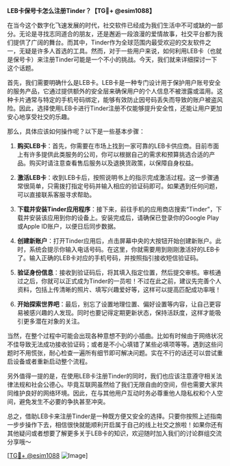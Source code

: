 **LEB卡保号卡怎么注册Tinder？【TG💪+ @esim1088】**

在当今这个数字化飞速发展的时代，社交软件已经成为我们生活中不可或缺的一部分。无论是寻找志同道合的朋友，还是邂逅一段浪漫的爱情故事，社交平台都为我们提供了广阔的舞台。而其中，Tinder作为全球范围内最受欢迎的交友软件之一，无疑是许多人首选的工具。然而，对于一些用户来说，如何利用LEB卡（也就是保号卡）来注册Tinder可能是一个不小的挑战。今天，我们就来详细探讨一下这个话题。

首先，我们需要明确什么是LEB卡。LEB卡是一种专门设计用于保护用户账号安全的服务产品，它通过提供额外的安全层来确保用户的个人信息不被泄露或滥用。这种卡片通常与特定的手机号码绑定，能够有效防止因号码丢失而导致的账户被盗风险。因此，选择使用LEB卡进行Tinder注册不仅能够提升安全性，还能让用户更加安心地享受社交的乐趣。

那么，具体应该如何操作呢？以下是一些基本步骤：

1. **购买LEB卡**：首先，你需要在市场上找到一家可靠的LEB卡供应商。目前市面上有许多提供此类服务的公司，你可以根据自己的需求和预算挑选合适的产品。购买时请注意查看售后服务以及退换货政策，以保障自身权益。

2. **激活LEB卡**：收到LEB卡后，按照说明书上的指示完成激活过程。这一步骤通常很简单，只需拨打指定号码并输入相应的验证码即可。如果遇到任何问题，可以直接联系客服寻求帮助。

3. **下载并安装Tinder应用程序**：接下来，前往手机的应用商店搜索“Tinder”，下载并安装该应用到你的设备上。安装完成后，请确保已登录你的Google Play或Apple ID账户，以便日后同步数据。

4. **创建新账户**：打开Tinder应用后，点击屏幕中央的大按钮开始创建新账户。此时，系统会提示你输入电话号码。在这里，你就需要用到刚刚激活好的LEB卡了。输入正确的LEB卡对应的手机号码，并按照指引接收短信验证码。

5. **验证身份信息**：接收到验证码后，将其填入指定位置，然后提交审核。审核通过之后，你就可以正式成为Tinder的一员啦！不过在此之前，建议先完善个人资料，包括上传清晰的照片、填写兴趣爱好等，这样可以提高匹配成功率哦！

6. **开始探索世界吧**：最后，别忘了设置地理位置、偏好设置等内容，让自己更容易被感兴趣的人发现。同时也要记得定期更新状态，保持活跃度，这样才能吸引更多潜在对象的关注。

当然，在整个过程中可能会出现各种意想不到的小插曲。比如有时候由于网络状况不佳导致无法成功接收验证码；或者是不小心填错了某些必填项等等。遇到这些问题时不用慌张，耐心检查一遍所有细节即可解决问题。实在不行的话还可以尝试重启设备或者重新启动整个流程。

另外值得一提的是，在使用LEB卡注册Tinder的同时，我们也应该注意遵守相关法律法规和社会公德心。毕竟互联网虽然给了我们无限自由的空间，但也需要大家共同维护良好的网络环境。因此，在与其他用户互动时务必尊重他人隐私权和个人空间，避免发生不必要的争执甚至冲突。

总之，借助LEB卡来注册Tinder是一种既方便又安全的选择。只要你按照上述指南一步步操作下去，相信很快就能顺利开启属于自己的线上社交之旅啦！如果你还有其他疑问或者想要了解更多关于LEB卡的知识，欢迎随时加入我们的讨论群组交流分享哦～

[[TG💪+ @esim1088](https://t.me/s/esim1088) ![Image](https://i.postimg.cc/4NQfJmqS/Snipaste-2025-05-13-00-14-12.png)]
